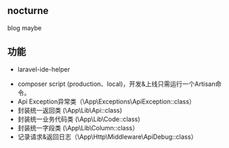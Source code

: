 ## nocturne
blog maybe

## 功能
* laravel-ide-helper

[//]: # (* tucker-eric/eloquentfilter)
[//]: # (* barryvdh/laravel-cors)
[//]: # (* beyondcode/laravel-self-diagnosis)
* composer script (production、local)，开发&上线只需运行一个Artisan命令。
* Api Exception异常类（\App\Exceptions\ApiException::class）
* 封装统一返回类 (\App\Lib\Api::class)
* 封装统一业务代码类 (\App\Lib\Code::class)
* 封装统一字段类 (\App\Lib\Column::class）
* 记录请求&返回日志（\App\Http\Middleware\ApiDebug::class）
